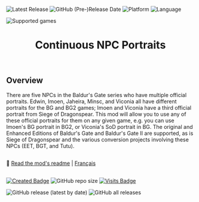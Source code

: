 ![Latest Release](https://img.shields.io/github/v/release/Gibberlings3/Continuous_NPC_Portraits?include_prereleases&color=blue)<a name="top" id="top"> </a>
![GitHub (Pre-)Release Date](https://img.shields.io/github/release-date-pre/Gibberlings3/Continuous_NPC_Portraits?color=gold)
![Platform](https://img.shields.io/static/v1?label=platform&message=windows%20%7C%20macOS%20%7C%20linux%20%7C%20Project%20Infinity&color=informational)
![Language](https://img.shields.io/static/v1?label=language&message=English%20%7C%20French&color=limegreen)

![Supported games](https://img.shields.io/static/v1?label=supported%20games&message=BG%20%7C%20Tutu%20%7C%20BGII%20%7C%20BGT%20%7C%20BG%3AEE%20%7C%20SoD%20%7C%20BG2%3AEE%20%7C%20EET&color=dodgerblue)

<div align="center"><h1></a>Continuous NPC Portraits</h1>

</div><br>

## 

## Overview

There are five NPCs in the Baldur's Gate series who have multiple official portraits. Edwin, Imoen, Jaheira, Minsc, and Viconia all have different portraits for the BG and BG2 games; Imoen and Viconia have a third official portrait from Siege of Dragonspear. This mod will allow you to use any of these official portraits for them on any given game, e.g. you can use Imoen's BG portrait in BG2, or Viconia's SoD portrait in BG. The original and Enhanced Editions of Baldur's Gate and Baldur's Gate II are supported, as is Siege of Dragonspear and the various conversion projects involving these NPCs (EET, BGT, and Tutu). 

## 

:page_facing_up: [Read the mod's readme](https://gibberlings3.github.io/Documentation/readmes/readme-cdportraits.html) | [Français](https://gibberlings3.github.io/Documentation/readmes/readme-cdportraits-french.html)

## 

[![Created Badge](https://badges.pufler.dev/created/Gibberlings3/Continuous_NPC_Portraits?style=plastic&label=Created%20-%20Cr%C3%A9ation)](https://badges.pufler.dev)
![GitHub repo size](https://img.shields.io/github/repo-size/Gibberlings3/Continuous_NPC_Portraits?style=plastic&label=repo%20size)
[![Visits Badge](https://badges.pufler.dev/visits/Gibberlings3/Continuous_NPC_Portraits?color=cyan&style=plastic&label=Visits)](https://badges.pufler.dev)

![GitHub release (latest by date)](https://img.shields.io/github/downloads/Gibberlings3/Continuous_NPC_Portraits/latest/total?color=gold&label=downloads%20latest%20release&style=plastic)
![GitHub all releases](https://img.shields.io/github/downloads/Gibberlings3/Continuous_NPC_Portraits/total?label=out%20of&color=yellow&style=plastic)
